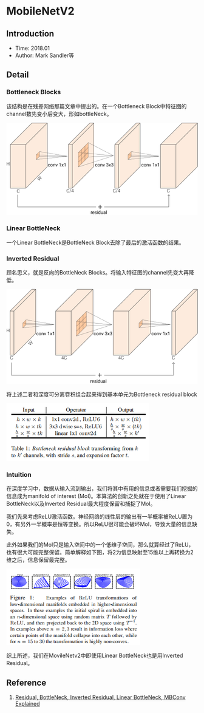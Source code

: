 # MobileNetV2

## Introduction

* Time: 2018.01
* Author: Mark Sandler等

## Detail

### Bottleneck Blocks

该结构是在残差网络那篇文章中提出的。在一个Bottleneck Block中特征图的channel数先变小后变大，形如bottleNeck。

![BottleNeck Block](../../../Resource/Pictures/bottleneck.png)

### Linear BottleNeck

一个Linear BottleNeck是BottleNeck Block去除了最后的激活函数的结果。

### Inverted Residual

顾名思义，就是反向的BottleNeck Blocks。将输入特征图的channel先变大再降低。

![Inverted Residual](../../../Resource/Pictures/mobilenetv2-invertedres.png)

将上述二者和深度可分离卷积组合起来得到基本单元为Bottleneck residual block

![BottleNeck Residual Block](../../../Resource/Pictures/mobilenetv2-block.png)

### Intuition

在深度学习中，数据从输入流到输出，我们将其中有用的信息或者需要我们挖掘的信息成为manifold of interest (MoI)。本算法的创新之处就在于使用了Linear BottleNeck以及Inverted Residual最大程度保留和捕捉了MoI。

我们先来考虑ReLU激活函数。神经网络的线性层的输出有一半概率被ReLU置为0，有另外一半概率是恒等变换。所以ReLU很可能会破坏MoI，导致大量的信息缺失。

此外如果我们的MoI只是输入空间中的一个低维子空间，那么就算经过了ReLU，也有很大可能完整保留。简单解释如下图，将2为信息映射至15维以上再转换为2维之后，信息保留最完整。

![MoI](../../../Resource/Pictures/mobilenetv2-moi.png)

综上所述，我们在MovileNetv2中即使用Linear BottleNeck也是用Inverted Residual。

## Reference

1. [Residual, BottleNeck, Inverted Residual, Linear BottleNeck, MBConv Explained](https://towardsdatascience.com/residual-bottleneck-inverted-residual-linear-bottleneck-mbconv-explained-89d7b7e7c6bc)